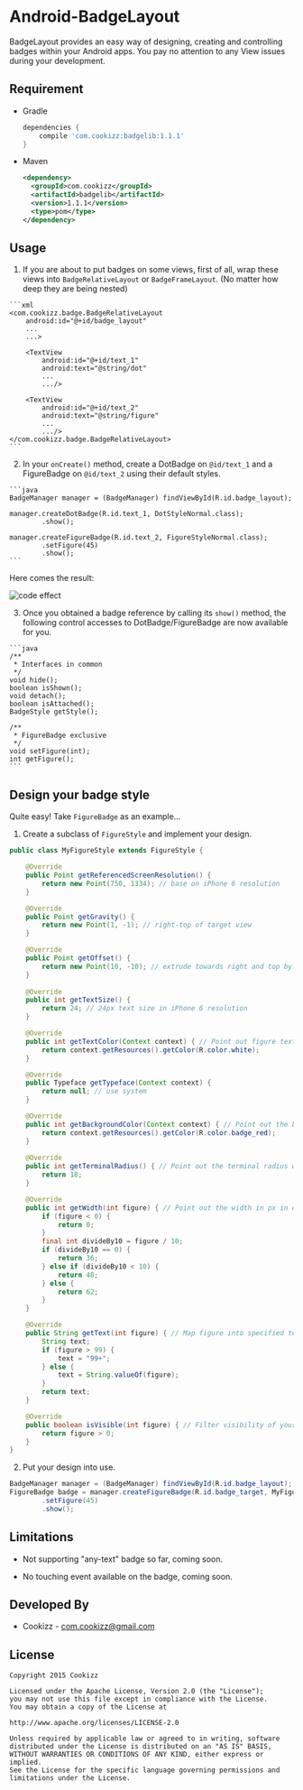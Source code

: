 # Android-BadgeLayout
BadgeLayout provides an easy way of designing, creating and controlling badges within your Android apps. You pay no attention to any View issues during your development.

## Requirement

- Gradle

    ```gradle
    dependencies {
        compile 'com.cookizz:badgelib:1.1.1'
    }
    ```
- Maven

    ```xml
    <dependency>
      <groupId>com.cookizz</groupId>
      <artifactId>badgelib</artifactId>
      <version>1.1.1</version>
      <type>pom</type>
    </dependency>
    ```
  
## Usage

  1. If you are about to put badges on some views, first of all, wrap these views into `BadgeRelativeLayout` or `BadgeFrameLayout`. (No matter how deep they are being nested)

    ```xml
    <com.cookizz.badge.BadgeRelativeLayout
        android:id="@+id/badge_layout"
        ...
        ...>
        
        <TextView
            android:id="@+id/text_1"
            android:text="@string/dot"
            ...
            .../>
    
        <TextView
            android:id="@+id/text_2"
            android:text="@string/figure"
            ...
            .../>
    </com.cookizz.badge.BadgeRelativeLayout>
    ```

  2. In your `onCreate()` method, create a DotBadge on `@id/text_1` and a FigureBadge on `@id/text_2` using their default styles.

    ```java
    BadgeManager manager = (BadgeManager) findViewById(R.id.badge_layout);
    
    manager.createDotBadge(R.id.text_1, DotStyleNormal.class);
            .show();
    
    manager.createFigureBadge(R.id.text_2, FigureStyleNormal.class);
            .setFigure(45)
            .show();
    ```

  Here comes the result: 
  
  ![code effect](http://7xawtr.com1.z0.glb.clouddn.com/dot_and_figure_badge.png)
  
  3. Once you obtained a badge reference by calling its `show()` method, the following control accesses to DotBadge/FigureBadge are now available for you.

    ```java
    /**
     * Interfaces in common
     */
    void hide();
    boolean isShown();
    void detach();
    boolean isAttached();
    BadgeStyle getStyle();
    
    /**
     * FigureBadge exclusive
     */
    void setFigure(int);
    int getFigure();
    ```

## Design your badge style
  Quite easy! Take `FigureBadge` as an example...
  
  1. Create a subclass of `FigureStyle` and implement your design.
  
```java
public class MyFigureStyle extends FigureStyle {

    @Override
    public Point getReferencedScreenResolution() {
        return new Point(750, 1334); // base on iPhone 6 resolution
    }

    @Override
    public Point getGravity() {
        return new Point(1, -1); // right-top of target view
    }

    @Override
    public Point getOffset() {
        return new Point(10, -10); // extrude towards right and top by 10 px based on its position resulted from getGravity()
    }
    
    @Override
    public int getTextSize() {
        return 24; // 24px text size in iPhone 6 resolution
    }

    @Override
    public int getTextColor(Context context) { // Point out figure text color.
        return context.getResources().getColor(R.color.white);
    }

    @Override
    public Typeface getTypeface(Context context) {
        return null; // use system
    }

    @Override
    public int getBackgroundColor(Context context) { // Point out the background color of your badge.
        return context.getResources().getColor(R.color.badge_red);
    }
    
    @Override
    public int getTerminalRadius() { // Point out the terminal radius when the badge displays as a fully round rect.
        return 18;
    }

    @Override
    public int getWidth(int figure) { // Point out the width in px in each case of the figure changes.
        if (figure < 0) {
            return 0;
        }
        final int divideBy10 = figure / 10;
        if (divideBy10 == 0) {
            return 36;
        } else if (divideBy10 < 10) {
            return 48;
        } else {
            return 62;
        }
    }

    @Override
    public String getText(int figure) { // Map figure into specified text
        String text;
        if (figure > 99) {
            text = "99+";
        } else {
            text = String.valueOf(figure);
        }
        return text;
    }

    @Override
    public boolean isVisible(int figure) { // Filter visibility of your badge in some cases of figure changes.
        return figure > 0;
    }
}
```
    
  2. Put your design into use.

```java
BadgeManager manager = (BadgeManager) findViewById(R.id.badge_layout);
FigureBadge badge = manager.createFigureBadge(R.id.badge_target, MyFigureStyle.class)
        .setFigure(45)
        .show();
```

## Limitations
  
  * Not supporting "any-text" badge so far, coming soon.
  
  * No touching event available on the badge, coming soon.
  
## Developed By

  * Cookizz - <com.cookizz@gmail.com>

## License

    Copyright 2015 Cookizz

    Licensed under the Apache License, Version 2.0 (the "License");
    you may not use this file except in compliance with the License.
    You may obtain a copy of the License at

    http://www.apache.org/licenses/LICENSE-2.0

    Unless required by applicable law or agreed to in writing, software
    distributed under the License is distributed on an "AS IS" BASIS,
    WITHOUT WARRANTIES OR CONDITIONS OF ANY KIND, either express or implied.
    See the License for the specific language governing permissions and
    limitations under the License.
